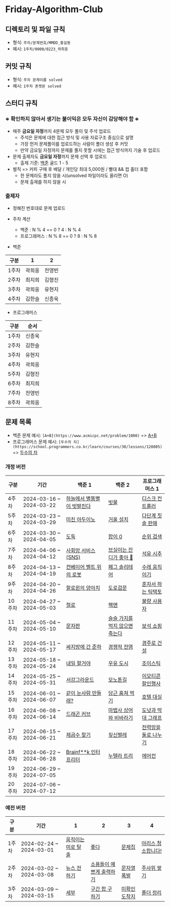 # Friday-Algorithm-Club

## 디렉토리 및 파일 규칙

- 형식: `주차/문제번호/MMDD_홍길동`
- 예시: `1주차/0000/0223_곽희웅`

## 커밋 규칙

- 형식: `주차 문제이름 solved`
- 예시: `1주차 폰켓몬 solved`

## 스터디 규칙

### ※ 확인하지 않아서 생기는 불이익은 모두 자신이 감당해야 함 ※

- 매주 **금요일 자정**까지 4문제 모두 풀이 및 주석 업로드
  - 주석은 문제에 대한 접근 방식 및 사용 자료구조 중심으로 설명
  - 가장 먼저 문제풀이를 업로드하는 사람이 폴더 생성 후 커밋
  - 만약 금요일 자정까지 문제를 풀지 못할 시에는 접근 방식까지 기술 후 업로드
- 문제 출제자도 **금요일 자정**까지 문제 선택 후 업로드
  - 출제 기준: [백준](https://www.acmicpc.net/) 골드 1 - 5
- 벌칙 => 커피 구매 후 배달 / 개인당 최대 5,000원 / 빨대 && 컵 홀더 포함
  - 한 문제라도 풀지 않을 시(unsolved 파일이라도 올리면 O)
  - 문제 출제를 하지 않을 시

### 출제자

- 정해진 번호대로 문제 업로드
- 주차 계산

  - 백준 : N % 4 == 0 ? 4 : N % 4
  - 프로그래머스 : N % 8 == 0 ? 8 : N % 8

- 백준

| 구분  | 1      | 2      |
| ----- | ------ | ------ |
| 1주차 | 곽희웅 | 전영빈 |
| 2주차 | 최지희 | 김형진 |
| 3주차 | 곽희웅 | 유현지 |
| 4주차 | 김한슬 | 신종욱 |

- 프로그래머스

| 구분  | 순서   |
| ----- | ------ |
| 1주차 | 신종욱 |
| 2주차 | 김한슬 |
| 3주차 | 유현지 |
| 4주차 | 곽희웅 |
| 5주차 | 김형진 |
| 6주차 | 최지희 |
| 7주차 | 전영빈 |
| 8주차 | 곽희웅 |

## 문제 목록

- 백준 문제 예시: `[A+B](https://www.acmicpc.net/problem/1000)` => [A+B](https://www.acmicpc.net/problem/1000)
- 프로그래머스 문제 예시: `[두수의 차](https://school.programmers.co.kr/learn/courses/30/lessons/120805)` => [두수의 차](https://school.programmers.co.kr/learn/courses/30/lessons/120805)

### 개정 버전

| 구분  | 기간                    | 백준 1                                                                             | 백준 2                                                              | 프로그래머스 1 |
| ----- | ----------------------- | ---------------------------------------------------------------------------------- | ------------------------------------------------------------------- | -------------- |
| 4주차 | 2024-03-16 ~ 2024-03-22 | [하늘에서 별똥별이 빗발친다](https://www.acmicpc.net/problem/14658) | [빗물](https://www.acmicpc.net/problem/14719)    | [디스크 컨트롤러](https://school.programmers.co.kr/learn/courses/30/lessons/42627) |
| 5주차 | 2024-03-23 ~ 2024-03-29 | [미친 아두이노](https://www.acmicpc.net/problem/8972) | [거울 설치](https://www.acmicpc.net/problem/2151) | [다단계 칫솔 판매](https://school.programmers.co.kr/learn/courses/30/lessons/77486)              |
| 6주차 | 2024-03-30 ~ 2024-04-05 | [도둑](https://www.acmicpc.net/problem/13422) | [합이 0](https://www.acmicpc.net/problem/3151)| [순위 검색](https://school.programmers.co.kr/learn/courses/30/lessons/72412) |
| 7주차 | 2024-04-06 ~ 2024-04-12 | [사회망 서비스(SNS)](https://www.acmicpc.net/problem/2533) | [브실이는 잔디가 좋아 🌱 ](https://www.acmicpc.net/problem/29737) | [석유 시추](https://school.programmers.co.kr/learn/courses/30/lessons/250136) |
| 8주차 | 2024-04-13 ~ 2024-04-19 | [컨베이어 벨트 위의 로봇](https://www.acmicpc.net/problem/20055) | [페그 솔리테어](https://www.acmicpc.net/problem/9207) | [수레 움직이기](https://school.programmers.co.kr/learn/courses/30/lessons/250134) |
| 9주차 | 2024-04-20 ~ 2024-04-26 | [할로윈의 양아치](https://www.acmicpc.net/problem/20303) | [도로검문](https://www.acmicpc.net/problem/2307) | [혼자서 하는 틱택토](https://school.programmers.co.kr/learn/courses/30/lessons/160585) |
| 10주차 | 2024-04-27 ~ 2024-05-03 | [철로](https://www.acmicpc.net/problem/13334) |[팩맨](https://www.acmicpc.net/problem/11451)|  [불량 사용자](https://school.programmers.co.kr/learn/courses/30/lessons/64064)|
| 11주차 | 2024-05-04 ~ 2024-05-10 | [문자판](https://www.acmicpc.net/problem/2186) | [슬슬 가지를 먹지 않으면 죽는다](https://www.acmicpc.net/problem/27945) | [보석 쇼핑](https://school.programmers.co.kr/learn/courses/30/lessons/67258) |
| 12주차 | 2024-05-11 ~ 2024-05-17 | [싸지방에 간 준하](https://www.acmicpc.net/problem/12764) | [경쟁적 전염](https://www.acmicpc.net/problem/18405) | [경주로 건설](https://school.programmers.co.kr/learn/courses/30/lessons/67259) |
| 13주차 | 2024-05-18 ~ 2024-05-24 | [내일 할거야](https://www.acmicpc.net/problem/7983) | [우유 도시](https://www.acmicpc.net/problem/14722) | [조이스틱](https://school.programmers.co.kr/learn/courses/30/lessons/42860) |
| 14주차 | 2024-05-25 ~ 2024-05-31 | [서강그라운드](https://www.acmicpc.net/problem/14938)  | [모노톤길](https://www.acmicpc.net/problem/11067) |  [이모티콘 할인행사](https://school.programmers.co.kr/learn/courses/30/lessons/150368) |
| 15주차 | 2024-06-01 ~ 2024-06-07 | [같이 눈사람 만들래?](https://www.acmicpc.net/problem/20366) | [당근 훔쳐 먹기](https://www.acmicpc.net/problem/18234) | [호텔 대실](https://school.programmers.co.kr/learn/courses/30/lessons/155651) |
| 16주차 | 2024-06-08 ~ 2024-06-14 |  [드래곤 커브](https://www.acmicpc.net/problem/15685)| [마법사 상어와 비바라기](https://www.acmicpc.net/problem/21610) | [도넛과 막대 그래프](https://school.programmers.co.kr/learn/courses/30/lessons/258711) |
| 17주차 | 2024-06-15 ~ 2024-06-21 | [제곱수 찾기](https://www.acmicpc.net/problem/1025) | [짚신벌레](https://www.acmicpc.net/problem/2560) | [전력망을 둘로 나누기](https://school.programmers.co.kr/learn/courses/30/lessons/86971) |
| 18주차 | 2024-06-22 ~ 2024-06-28 | [Brainf**k 인터프리터](https://www.acmicpc.net/problem/3954) | [누텔라 트리](https://www.acmicpc.net/problem/23040) | [에어컨](https://school.programmers.co.kr/learn/courses/30/lessons/214289) |
| 19주차 | 2024-06-29 ~ 2024-07-05 |  |  |  |
| 20주차 | 2024-07-06 ~ 2024-07-12 |  |  |  |

### 예전 버전

| 구분  | 기간                    | 1                                                           | 2                                                                | 3                                                     | 4                                                           |
| ----- | ----------------------- | ----------------------------------------------------------- | ---------------------------------------------------------------- | ----------------------------------------------------- | ----------------------------------------------------------- |
| 1주차 | 2024-02-24 ~ 2024-03-01 | [움직이는 미로 탈출](https://www.acmicpc.net/problem/16954) | [좋다](https://www.acmicpc.net/problem/1253)                     | [문제집](https://www.acmicpc.net/problem/1766)        | [아리스,청소합니다!](https://www.acmicpc.net/problem/31404) |
| 2주차 | 2024-03-02 ~ 2024-03-08 | [뉴스 전하기](https://www.acmicpc.net/problem/1135)         | [소용돌이 예쁘게 출력하기](https://www.acmicpc.net/problem/1022) | [문자열 폭발](https://www.acmicpc.net/problem/9935)   | [주사위 쌓기](https://www.acmicpc.net/problem/2116)         |
| 3주차 | 2024-03-09 ~ 2024-03-15 | [세부](https://www.acmicpc.net/problem/13905)               | [구간 합 구하기](https://www.acmicpc.net/problem/2042)           | [미확인 도착지](https://www.acmicpc.net/problem/9370) | [폴더 정리](https://www.acmicpc.net/problem/22860)          |

